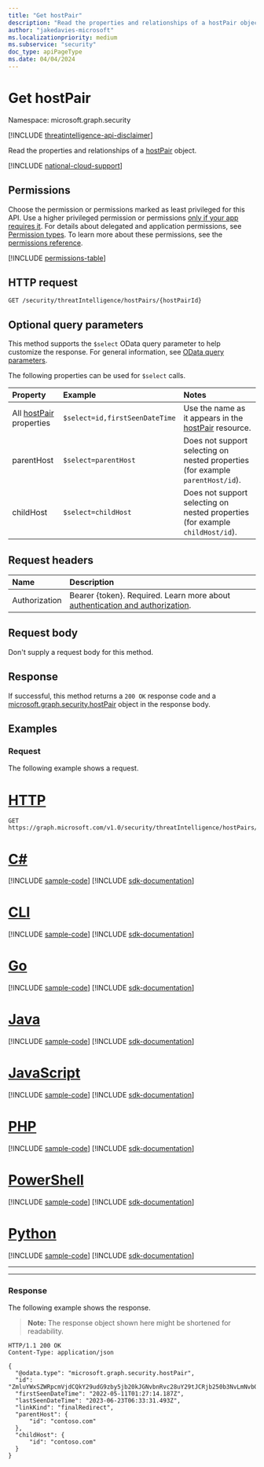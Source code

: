 ```yaml
---
title: "Get hostPair"
description: "Read the properties and relationships of a hostPair object."
author: "jakedavies-microsoft"
ms.localizationpriority: medium
ms.subservice: "security"
doc_type: apiPageType
ms.date: 04/04/2024
---
```


# Get hostPair
Namespace: microsoft.graph.security

[!INCLUDE [threatintelligence-api-disclaimer](../../includes/threatintelligence-api-disclaimer.md)]

Read the properties and relationships of a [hostPair](../resources/security-hostpair.md) object.

[!INCLUDE [national-cloud-support](../../includes/global-only.md)]

## Permissions
Choose the permission or permissions marked as least privileged for this API. Use a higher privileged permission or permissions [only if your app requires it](/graph/permissions-overview#best-practices-for-using-microsoft-graph-permissions). For details about delegated and application permissions, see [Permission types](/graph/permissions-overview#permission-types). To learn more about these permissions, see the [permissions reference](/graph/permissions-reference).

<!-- { "blockType": "permissions", "name": "security_hostpair_get" } -->
[!INCLUDE [permissions-table](../includes/permissions/security-hostpair-get-permissions.md)]

## HTTP request
<!-- {
  "blockType": "ignored"
}
-->
``` http
GET /security/threatIntelligence/hostPairs/{hostPairId}
```

## Optional query parameters
This method supports the `$select` OData query parameter to help customize the response. For general information, see [OData query parameters](/graph/query-parameters).

The following properties can be used for `$select` calls.

|Property|Example|Notes|
|:---|:---|:---|
|All [hostPair](../resources/security-hostpair.md) properties|`$select=id,firstSeenDateTime`|Use the name as it appears in the [hostPair](../resources/security-hostpair.md) resource.|
|parentHost|`$select=parentHost`|Does not support selecting on nested properties (for example `parentHost/id`).|
|childHost|`$select=childHost`|Does not support selecting on nested properties (for example `childHost/id`).|

## Request headers
|Name|Description|
|:---|:---|
|Authorization|Bearer {token}. Required. Learn more about [authentication and authorization](/graph/auth/auth-concepts).|

## Request body
Don't supply a request body for this method.

## Response
If successful, this method returns a `200 OK` response code and a [microsoft.graph.security.hostPair](../resources/security-hostpair.md) object in the response body.

## Examples

### Request
The following example shows a request.
# [HTTP](#tab/http)
<!-- {
  "blockType": "request",
  "name": "get_hostpair",
  "sampleKeys": ["ZmluYWxSZWRpcmVjdCQkY29udG9zby5jb20kJGNvbnRvc28uY29tJCRjb250b3NvLmNvbQ=="]
}
-->
``` http
GET https://graph.microsoft.com/v1.0/security/threatIntelligence/hostPairs/ZmluYWxSZWRpcmVjdCQkY29udG9zby5jb20kJGNvbnRvc28uY29tJCRjb250b3NvLmNvbQ==
```

# [C#](#tab/csharp)
[!INCLUDE [sample-code](../includes/snippets/csharp/get-hostpair-csharp-snippets.md)]
[!INCLUDE [sdk-documentation](../includes/snippets/snippets-sdk-documentation-link.md)]

# [CLI](#tab/cli)
[!INCLUDE [sample-code](../includes/snippets/cli/get-hostpair-cli-snippets.md)]
[!INCLUDE [sdk-documentation](../includes/snippets/snippets-sdk-documentation-link.md)]

# [Go](#tab/go)
[!INCLUDE [sample-code](../includes/snippets/go/get-hostpair-go-snippets.md)]
[!INCLUDE [sdk-documentation](../includes/snippets/snippets-sdk-documentation-link.md)]

# [Java](#tab/java)
[!INCLUDE [sample-code](../includes/snippets/java/get-hostpair-java-snippets.md)]
[!INCLUDE [sdk-documentation](../includes/snippets/snippets-sdk-documentation-link.md)]

# [JavaScript](#tab/javascript)
[!INCLUDE [sample-code](../includes/snippets/javascript/get-hostpair-javascript-snippets.md)]
[!INCLUDE [sdk-documentation](../includes/snippets/snippets-sdk-documentation-link.md)]

# [PHP](#tab/php)
[!INCLUDE [sample-code](../includes/snippets/php/get-hostpair-php-snippets.md)]
[!INCLUDE [sdk-documentation](../includes/snippets/snippets-sdk-documentation-link.md)]

# [PowerShell](#tab/powershell)
[!INCLUDE [sample-code](../includes/snippets/powershell/get-hostpair-powershell-snippets.md)]
[!INCLUDE [sdk-documentation](../includes/snippets/snippets-sdk-documentation-link.md)]

# [Python](#tab/python)
[!INCLUDE [sample-code](../includes/snippets/python/get-hostpair-python-snippets.md)]
[!INCLUDE [sdk-documentation](../includes/snippets/snippets-sdk-documentation-link.md)]

---

---

### Response
The following example shows the response.
>**Note:** The response object shown here might be shortened for readability.
<!-- {
  "blockType": "response",
  "truncated": true,
  "@odata.type": "microsoft.graph.security.hostPair"
}
-->
``` http
HTTP/1.1 200 OK
Content-Type: application/json

{
  "@odata.type": "microsoft.graph.security.hostPair",
  "id": "ZmluYWxSZWRpcmVjdCQkY29udG9zby5jb20kJGNvbnRvc28uY29tJCRjb250b3NvLmNvbQ==",
  "firstSeenDateTime": "2022-05-11T01:27:14.187Z",
  "lastSeenDateTime": "2023-06-23T06:33:31.493Z",
  "linkKind": "finalRedirect",
  "parentHost": {
      "id": "contoso.com"
  },
  "childHost": {
      "id": "contoso.com"
  }
}
```

